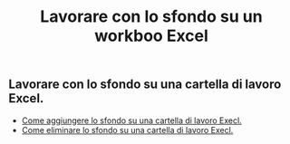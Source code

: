 ﻿---
title: Lavorare con lo sfondo su un workboo Excel
second_title: Aspose.Cells Cloud Documen
linktitle: Sfondo
type: docs
url: /it/workbook/background/
keywords: Working with background an Excel workbook
description: Aspose.Cells Cloud REST API supporta il lavoro in background su una cartella di lavoro Excel. L'SDK supporta tipi di linguaggi di sviluppo. Includono Android, C#, Go, Java, NodeJS, Perl, PHP, Python, Ruby e swift
weight: 100
kwords: Excel, Office Cloud, REST API, Foglio di calcolo, PDF, CSV, Json, Markdwon, Utilizzo dello sfondo su una cartella di lavoro Excel
---
## Lavorare con lo sfondo su una cartella di lavoro Excel.

- [Come aggiungere lo sfondo su una cartella di lavoro Execl.](/cells/it/workbook/background/add/)
- [Come eliminare lo sfondo su una cartella di lavoro Execl.](/cells/it/workbook/background/delete/)
